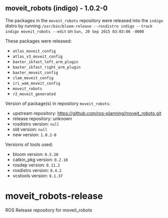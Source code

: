 ## moveit_robots (indigo) - 1.0.2-0

The packages in the `moveit_robots` repository were released into the `indigo` distro by running `/usr/bin/bloom-release --rosdistro indigo --track indigo moveit_robots --edit` on `Sun, 20 Sep 2015 03:03:06 -0000`

These packages were released:
- `atlas_moveit_config`
- `atlas_v3_moveit_config`
- `baxter_ikfast_left_arm_plugin`
- `baxter_ikfast_right_arm_plugin`
- `baxter_moveit_config`
- `clam_moveit_config`
- `iri_wam_moveit_config`
- `moveit_robots`
- `r2_moveit_generated`

Version of package(s) in repository `moveit_robots`:
- upstream repository: https://github.com/ros-planning/moveit_robots.git
- release repository: unknown
- rosdistro version: `null`
- old version: `null`
- new version: `1.0.2-0`

Versions of tools used:
- bloom version: `0.5.20`
- catkin_pkg version: `0.2.10`
- rosdep version: `0.11.2`
- rosdistro version: `0.4.2`
- vcstools version: `0.1.37`


# moveit_robots-release
ROS Release repository for moveit_robots

